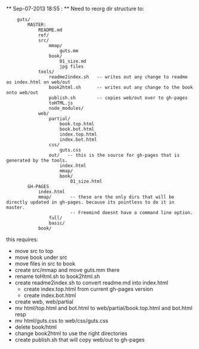 ** Sep-07-2013 18:55 : ** Need to reorg dir structure to:

		guts/
			MASTER:
				README.md
				ref/
				src/
					mmap/
						guts.mm
					book/
						01_size.md
						jpg files
				tools/
					readme2index.sh   -- writes out any change to readme as index.html on web/out
					book2html.sh      -- writes out any change to the book onto web/out
					publish.sh        -- copies web/out over to gh-pages
					toHTML.js
					node_modules/				
				web/
					partial/
						book.top.html
						book.bot.html
						index.top.html
						index.bot.html
					css/
						guts.css
					out/   -- this is the source for gh-pages that is generated by the tools.
						index.html
						mmap/
						book/
							01_size.html
			GH-PAGES
				index.html
				mmap/       -- these are the only dirs that will be directly updated in gh-pages. because its pointless to do it in master. 
					        -- Freemind doesnt have a command line option.
					full/
					basic/
				book/

this requires:

* move src to top
* move book under src
* move files in src to book
* create src/mmap and move guts.mm there
* rename toHtml.sh to book2html.sh
* create readme2index.sh to convert readme.md into index.html
	- create index.top.html from current gh-pages version
	- create index.bot.html
* create web, web/partial
* mv html/top.html and bot.html to web/partial/book.top.html and bot.html resp
* mv html/guts.css to web/css/guts.css
* delete book/html
* change book2html to use the right directories
* create publish.sh that will copy web/out to gh-pages

